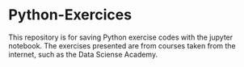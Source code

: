 # Python-Exercices
 This repository is for saving Python exercise codes with the jupyter notebook. The exercises presented are from courses taken from the internet, such as the Data Sciense Academy.
